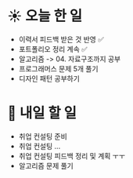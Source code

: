 # ☀️ 오늘 한 일
- 이력서 피드백 받은 것 반영 ✅
- 포트폴리오 정리 계속 ✅
- 알고리즘 -> 04. 자료구조까지 공부
- 프로그래머스 문제 5개 풀기
- 디자인 패턴 공부하기

# 🚩 내일 할 일
- 취업 컨설팅 준비
- 취업 컨설팅 ... 
- 취업 컨설팅 피드백 정리 및 계획 ㅜㅜ 
- 알고리즘 문제 풀기 

